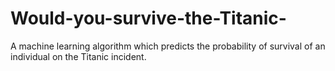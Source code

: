# Would-you-survive-the-Titanic-
A machine learning algorithm which predicts the probability of survival of an individual on the Titanic incident.
